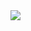 <a href="https://shuvbhamm.github.io/portfolio-website/">
<img src="https://github.com/shuvbhamm/portfolio-website/assets/108618796/4d078381-67c9-441b-b275-f9e5e5996c22">
</a>
